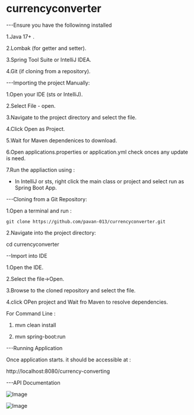 # currencyconverter
---Ensure you have the followinng installed

1.Java 17+ .

2.Lombak (for getter and setter).

3.Spring Tool Suite or IntelliJ IDEA.

4.Git (if cloning from a repository).

---Importing the project Manually:<br>

1.Open your IDE (sts or IntelliJ).

2.Select File - open.

3.Navigate to the project directory and select the file.

4.Click Open as Project.

5.Wait for Maven dependenices to download.

6.Open applications.properties or application.yml check onces any update is need.

7.Run the appliaction using :

  - In IntelliJ or sts, right click the main class or project and select run as Spring Boot App.

---Cloning from a Git Repository:

1.Open a terminal and run :

    git clone https://github.com/pavan-013/currencyconverter.git
    
2.Navigate into the project directory:

   cd currencyconverter <br>
   
--Import into IDE <br>

1.Open the IDE.

2.Select the file->Open.

3.Browse to the cloned repository and select the file.

4.click OPen project and Wait fro Maven to resolve dependencies.

For Command Line :

1. mvn clean install

2. mvn spring-boot:run 

---Running Application 

Once application starts. it should be accessible at :

http://localhost:8080/currency-converting 

---API Documentation

![Image](https://github.com/user-attachments/assets/9d138800-bc25-4309-8e8c-cb6a53772dc7)

![Image](https://github.com/user-attachments/assets/5fd12716-0646-4adf-9d34-5b0cded557c5)

